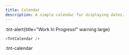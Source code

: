 ```yaml
---
title: Calendar
description: A simple calendar for displaying dates.
---
```


:tnt-alert{title="Work In Progress!" warning large}

```js
<TntCalendar />
```

:tnt-calendar
